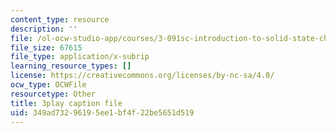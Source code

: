 ```yaml
---
content_type: resource
description: ''
file: /ol-ocw-studio-app/courses/3-091sc-introduction-to-solid-state-chemistry-fall-2010/349ad73296195ee1bf4f22be5651d519_Fg78tInX5Vg.vtt
file_size: 67615
file_type: application/x-subrip
learning_resource_types: []
license: https://creativecommons.org/licenses/by-nc-sa/4.0/
ocw_type: OCWFile
resourcetype: Other
title: 3play caption file
uid: 349ad732-9619-5ee1-bf4f-22be5651d519
---
```

